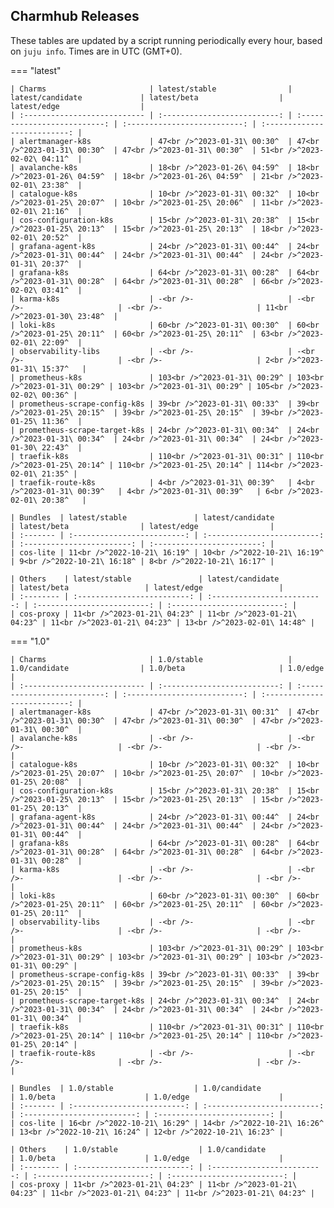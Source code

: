 ## Charmhub Releases

These tables are updated by a script running periodically every hour, based on `juju info`. Times are in UTC (GMT+0).

=== "latest"

    | Charms                       | latest/stable                | latest/candidate             | latest/beta                  | latest/edge                  |
    | :--------------------------- | :--------------------------: | :--------------------------: | :--------------------------: | :--------------------------: |
    | alertmanager-k8s             | 47<br />^2023-01-31\ 00:30^  | 47<br />^2023-01-31\ 00:30^  | 47<br />^2023-01-31\ 00:30^  | 51<br />^2023-02-02\ 04:11^  |
    | avalanche-k8s                | 18<br />^2023-01-26\ 04:59^  | 18<br />^2023-01-26\ 04:59^  | 18<br />^2023-01-26\ 04:59^  | 21<br />^2023-02-01\ 23:38^  |
    | catalogue-k8s                | 10<br />^2023-01-31\ 00:32^  | 10<br />^2023-01-25\ 20:07^  | 10<br />^2023-01-25\ 20:06^  | 11<br />^2023-02-01\ 21:16^  |
    | cos-configuration-k8s        | 15<br />^2023-01-31\ 20:38^  | 15<br />^2023-01-25\ 20:13^  | 15<br />^2023-01-25\ 20:13^  | 18<br />^2023-02-01\ 20:52^  |
    | grafana-agent-k8s            | 24<br />^2023-01-31\ 00:44^  | 24<br />^2023-01-31\ 00:44^  | 24<br />^2023-01-31\ 00:44^  | 24<br />^2023-01-31\ 20:37^  |
    | grafana-k8s                  | 64<br />^2023-01-31\ 00:28^  | 64<br />^2023-01-31\ 00:28^  | 64<br />^2023-01-31\ 00:28^  | 66<br />^2023-02-02\ 03:41^  |
    | karma-k8s                    | -<br />-                     | -<br />-                     | -<br />-                     | 11<br />^2023-01-30\ 23:48^  |
    | loki-k8s                     | 60<br />^2023-01-31\ 00:30^  | 60<br />^2023-01-25\ 20:11^  | 60<br />^2023-01-25\ 20:11^  | 63<br />^2023-02-01\ 22:09^  |
    | observability-libs           | -<br />-                     | -<br />-                     | -<br />-                     | 2<br />^2023-01-31\ 15:37^   |
    | prometheus-k8s               | 103<br />^2023-01-31\ 00:29^ | 103<br />^2023-01-31\ 00:29^ | 103<br />^2023-01-31\ 00:29^ | 105<br />^2023-02-02\ 00:36^ |
    | prometheus-scrape-config-k8s | 39<br />^2023-01-31\ 00:33^  | 39<br />^2023-01-25\ 20:15^  | 39<br />^2023-01-25\ 20:15^  | 39<br />^2023-01-25\ 11:36^  |
    | prometheus-scrape-target-k8s | 24<br />^2023-01-31\ 00:34^  | 24<br />^2023-01-31\ 00:34^  | 24<br />^2023-01-31\ 00:34^  | 24<br />^2023-01-30\ 22:43^  |
    | traefik-k8s                  | 110<br />^2023-01-31\ 00:31^ | 110<br />^2023-01-25\ 20:14^ | 110<br />^2023-01-25\ 20:14^ | 114<br />^2023-02-01\ 21:35^ |
    | traefik-route-k8s            | 4<br />^2023-01-31\ 00:39^   | 4<br />^2023-01-31\ 00:39^   | 4<br />^2023-01-31\ 00:39^   | 6<br />^2023-02-01\ 20:38^   |

    | Bundles  | latest/stable               | latest/candidate            | latest/beta                | latest/edge                |
    | :------- | :-------------------------: | :-------------------------: | :------------------------: | :------------------------: |
    | cos-lite | 11<br />^2022-10-21\ 16:19^ | 10<br />^2022-10-21\ 16:19^ | 9<br />^2022-10-21\ 16:18^ | 8<br />^2022-10-21\ 16:17^ |

    | Others    | latest/stable               | latest/candidate            | latest/beta                 | latest/edge                 |
    | :-------- | :-------------------------: | :-------------------------: | :-------------------------: | :-------------------------: |
    | cos-proxy | 11<br />^2023-01-21\ 04:23^ | 11<br />^2023-01-21\ 04:23^ | 11<br />^2023-01-21\ 04:23^ | 13<br />^2023-02-01\ 14:48^ |

=== "1.0"

    | Charms                       | 1.0/stable                   | 1.0/candidate                | 1.0/beta                     | 1.0/edge                     |
    | :--------------------------- | :--------------------------: | :--------------------------: | :--------------------------: | :--------------------------: |
    | alertmanager-k8s             | 47<br />^2023-01-31\ 00:31^  | 47<br />^2023-01-31\ 00:30^  | 47<br />^2023-01-31\ 00:30^  | 47<br />^2023-01-31\ 00:30^  |
    | avalanche-k8s                | -<br />-                     | -<br />-                     | -<br />-                     | -<br />-                     |
    | catalogue-k8s                | 10<br />^2023-01-31\ 00:32^  | 10<br />^2023-01-25\ 20:07^  | 10<br />^2023-01-25\ 20:07^  | 10<br />^2023-01-25\ 20:08^  |
    | cos-configuration-k8s        | 15<br />^2023-01-31\ 20:38^  | 15<br />^2023-01-25\ 20:13^  | 15<br />^2023-01-25\ 20:13^  | 15<br />^2023-01-25\ 20:13^  |
    | grafana-agent-k8s            | 24<br />^2023-01-31\ 00:44^  | 24<br />^2023-01-31\ 00:44^  | 24<br />^2023-01-31\ 00:44^  | 24<br />^2023-01-31\ 00:44^  |
    | grafana-k8s                  | 64<br />^2023-01-31\ 00:28^  | 64<br />^2023-01-31\ 00:28^  | 64<br />^2023-01-31\ 00:28^  | 64<br />^2023-01-31\ 00:28^  |
    | karma-k8s                    | -<br />-                     | -<br />-                     | -<br />-                     | -<br />-                     |
    | loki-k8s                     | 60<br />^2023-01-31\ 00:30^  | 60<br />^2023-01-25\ 20:11^  | 60<br />^2023-01-25\ 20:11^  | 60<br />^2023-01-25\ 20:11^  |
    | observability-libs           | -<br />-                     | -<br />-                     | -<br />-                     | -<br />-                     |
    | prometheus-k8s               | 103<br />^2023-01-31\ 00:29^ | 103<br />^2023-01-31\ 00:29^ | 103<br />^2023-01-31\ 00:29^ | 103<br />^2023-01-31\ 00:29^ |
    | prometheus-scrape-config-k8s | 39<br />^2023-01-31\ 00:33^  | 39<br />^2023-01-25\ 20:15^  | 39<br />^2023-01-25\ 20:15^  | 39<br />^2023-01-25\ 20:15^  |
    | prometheus-scrape-target-k8s | 24<br />^2023-01-31\ 00:34^  | 24<br />^2023-01-31\ 00:34^  | 24<br />^2023-01-31\ 00:34^  | 24<br />^2023-01-31\ 00:34^  |
    | traefik-k8s                  | 110<br />^2023-01-31\ 00:31^ | 110<br />^2023-01-25\ 20:14^ | 110<br />^2023-01-25\ 20:14^ | 110<br />^2023-01-25\ 20:14^ |
    | traefik-route-k8s            | -<br />-                     | -<br />-                     | -<br />-                     | -<br />-                     |

    | Bundles  | 1.0/stable                  | 1.0/candidate               | 1.0/beta                    | 1.0/edge                    |
    | :------- | :-------------------------: | :-------------------------: | :-------------------------: | :-------------------------: |
    | cos-lite | 16<br />^2022-10-21\ 16:29^ | 14<br />^2022-10-21\ 16:26^ | 13<br />^2022-10-21\ 16:24^ | 12<br />^2022-10-21\ 16:23^ |

    | Others    | 1.0/stable                  | 1.0/candidate               | 1.0/beta                    | 1.0/edge                    |
    | :-------- | :-------------------------: | :-------------------------: | :-------------------------: | :-------------------------: |
    | cos-proxy | 11<br />^2023-01-21\ 04:23^ | 11<br />^2023-01-21\ 04:23^ | 11<br />^2023-01-21\ 04:23^ | 11<br />^2023-01-21\ 04:23^ |